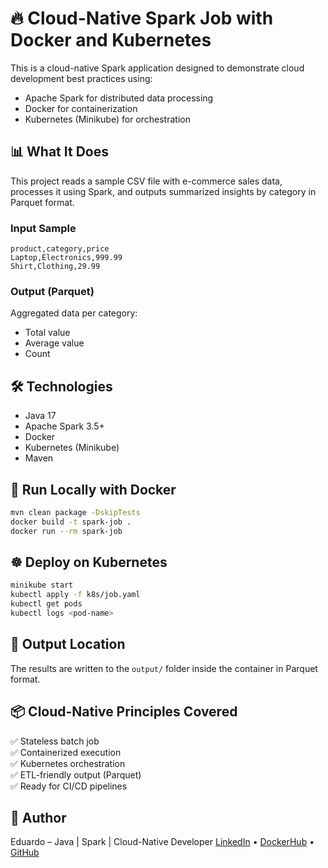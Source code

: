 # 🔥 Cloud-Native Spark Job with Docker and Kubernetes

This is a cloud-native Spark application designed to demonstrate cloud development best practices using:
- Apache Spark for distributed data processing
- Docker for containerization
- Kubernetes (Minikube) for orchestration

## 📊 What It Does

This project reads a sample CSV file with e-commerce sales data, processes it using Spark, and outputs summarized insights by category in Parquet format.

### Input Sample

```csv
product,category,price
Laptop,Electronics,999.99
Shirt,Clothing,29.99
```

### Output (Parquet)

Aggregated data per category:
- Total value
- Average value
- Count

## 🛠️ Technologies

- Java 17
- Apache Spark 3.5+
- Docker
- Kubernetes (Minikube)
- Maven

## 🚀 Run Locally with Docker

```bash
mvn clean package -DskipTests
docker build -t spark-job .
docker run --rm spark-job
```

## ☸️ Deploy on Kubernetes

```bash
minikube start
kubectl apply -f k8s/job.yaml
kubectl get pods
kubectl logs <pod-name>
```

## 📁 Output Location

The results are written to the `output/` folder inside the container in Parquet format.

## 📦 Cloud-Native Principles Covered

✅ Stateless batch job  
✅ Containerized execution  
✅ Kubernetes orchestration  
✅ ETL-friendly output (Parquet)  
✅ Ready for CI/CD pipelines

## 👤 Author

Eduardo – Java | Spark | Cloud-Native Developer
[LinkedIn](https://www.linkedin.com/in/eduardoremiao/) • [DockerHub](https://hub.docker.com/repositories/eremiao) • [GitHub](https://github.com/duduremiao/)
